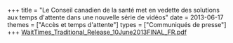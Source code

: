 +++
title = "Le Conseil canadien de la santé met en vedette des solutions aux temps d'attente dans une nouvelle série de vidéos"
date = 2013-06-17
themes = ["Accès et temps d'attente"]
types = ["Communiqués de presse"]
+++
[WaitTimes_Traditional_Release_10June2013FINAL_FR.pdf](/files/WaitTimes_Traditional_Release_10June2013FINAL_FR.pdf)
